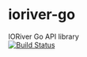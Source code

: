 # ioriver-go
IORiver Go API library  
[![Build Status](https://github.com/ioriver-test-public/ioriver-go/actions/workflows/master.yml/badge.svg)](https://github.com/ioriver-test-public/ioriver-go/actions/workflows/master.yml)